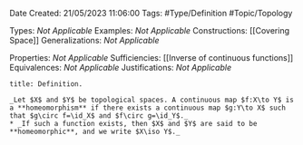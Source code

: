 <div class="topSpace"></div>

Date Created: 21/05/2023 11:06:00
Tags: #Type/Definition #Topic/Topology

Types: _Not Applicable_
Examples: _Not Applicable_
Constructions: [[Covering Space]]
Generalizations: _Not Applicable_

Properties: _Not Applicable_
Sufficiencies: [[Inverse of continuous functions]]
Equivalences: _Not Applicable_
Justifications: _Not Applicable_

``` ad-Definition
title: Definition.

_Let $X$ and $Y$ be topological spaces. A continuous map $f:X\to Y$ is a **homeomorphism** if there exists a continuous map $g:Y\to X$ such that $g\circ f=\id_X$ and $f\circ g=\id_Y$._
* _If such a function exists, then $X$ and $Y$ are said to be **homeomorphic**, and we write $X\iso Y$._

```
